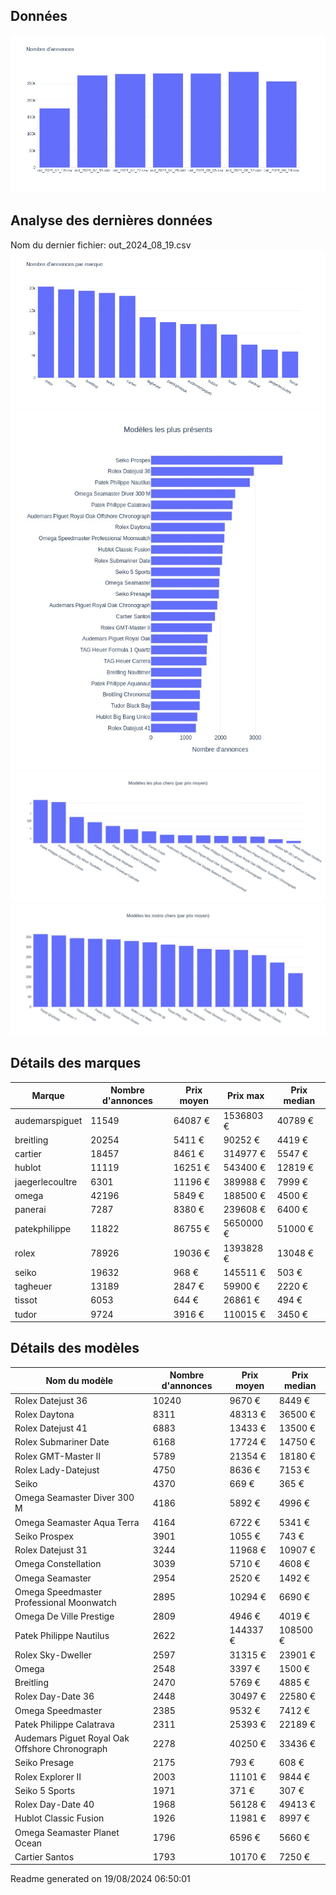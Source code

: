 
## Données
![image](./out/count_per_day.jpeg)

## Analyse des dernières données
Nom du dernier fichier: out_2024_08_19.csv
![image](./out/count_per_brand.jpeg)
![image](./out/count_per_name.jpeg)
![image](./out/avg_price_per_name_desc.jpeg)
![image](./out/avg_price_per_name_asc.jpeg)

## Détails des marques
|Marque|Nombre d'annonces|Prix moyen|Prix max|Prix median|
|------|-----------------|----------|--------|-----------|
|audemarspiguet|11549|64087 €|1536803 €|40789 €| 
|breitling|20254|5411 €|90252 €|4419 €| 
|cartier|18457|8461 €|314977 €|5547 €| 
|hublot|11119|16251 €|543400 €|12819 €| 
|jaegerlecoultre|6301|11196 €|389988 €|7999 €| 
|omega|42196|5849 €|188500 €|4500 €| 
|panerai|7287|8380 €|239608 €|6400 €| 
|patekphilippe|11822|86755 €|5650000 €|51000 €| 
|rolex|78926|19036 €|1393828 €|13048 €| 
|seiko|19632|968 €|145511 €|503 €| 
|tagheuer|13189|2847 €|59900 €|2220 €| 
|tissot|6053|644 €|26861 €|494 €| 
|tudor|9724|3916 €|110015 €|3450 €| 

## Détails des modèles
Nom du modèle|Nombre d'annonces|Prix moyen|Prix median|
|-------------|-----------------|----------|-----------|
|               Rolex Datejust 36|10240|9670 €|8449 €| 
|               Rolex Daytona|8311|48313 €|36500 €| 
|               Rolex Datejust 41|6883|13433 €|13500 €| 
|               Rolex Submariner Date|6168|17724 €|14750 €| 
|               Rolex GMT-Master II|5789|21354 €|18180 €| 
|               Rolex Lady-Datejust|4750|8636 €|7153 €| 
|               Seiko|4370|669 €|365 €| 
|               Omega Seamaster Diver 300 M|4186|5892 €|4996 €| 
|               Omega Seamaster Aqua Terra|4164|6722 €|5341 €| 
|               Seiko Prospex|3901|1055 €|743 €| 
|               Rolex Datejust 31|3244|11968 €|10907 €| 
|               Omega Constellation|3039|5710 €|4608 €| 
|               Omega Seamaster|2954|2520 €|1492 €| 
|               Omega Speedmaster Professional Moonwatch|2895|10294 €|6690 €| 
|               Omega De Ville Prestige|2809|4946 €|4019 €| 
|               Patek Philippe Nautilus|2622|144337 €|108500 €| 
|               Rolex Sky-Dweller|2597|31315 €|23901 €| 
|               Omega|2548|3397 €|1500 €| 
|               Breitling|2470|5769 €|4885 €| 
|               Rolex Day-Date 36|2448|30497 €|22580 €| 
|               Omega Speedmaster|2385|9532 €|7412 €| 
|               Patek Philippe Calatrava|2311|25393 €|22189 €| 
|               Audemars Piguet Royal Oak Offshore Chronograph|2278|40250 €|33436 €| 
|               Seiko Presage|2175|793 €|608 €| 
|               Rolex Explorer II|2003|11101 €|9844 €| 
|               Seiko 5 Sports|1971|371 €|307 €| 
|               Rolex Day-Date 40|1968|56128 €|49413 €| 
|               Hublot Classic Fusion|1926|11981 €|8997 €| 
|               Omega Seamaster Planet Ocean|1796|6596 €|5660 €| 
|               Cartier Santos|1793|10170 €|7250 €| 


 Readme generated on 19/08/2024 06:50:01